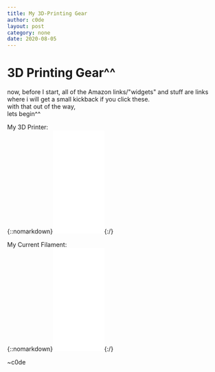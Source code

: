 ```yaml
---
title: My 3D-Printing Gear
author: c0de
layout: post
category: none
date: 2020-08-05
---
```

# 3D Printing Gear^^
now, before I start, all of the Amazon links/"widgets" and stuff are links where i will get a small kickback if you click these.  
with that out of the way,  
lets begin^^  
  
My 3D Printer:  
 {::nomarkdown}<iframe style="width:120px;height:240px;" marginwidth="0" marginheight="0" scrolling="no" frameborder="0" src="//ws-eu.amazon-adsystem.com/widgets/q?ServiceVersion=20070822&OneJS=1&Operation=GetAdHtml&MarketPlace=DE&source=ac&ref=tf_til&ad_type=product_link&tracking_id=c0de00-21&marketplace=amazon&region=DE&placement=B07PMH3RNC&asins=B07PMH3RNC&linkId=f67bed5abd7592720ed017ed92280531&show_border=true&link_opens_in_new_window=true&price_color=333333&title_color=0066c0&bg_color=ffffff">
    </iframe>{:/}  
  
My Current Filament:  
 {::nomarkdown}<iframe style="width:120px;height:240px;" marginwidth="0" marginheight="0" scrolling="no" frameborder="0" src="//ws-eu.amazon-adsystem.com/widgets/q?ServiceVersion=20070822&OneJS=1&Operation=GetAdHtml&MarketPlace=DE&source=ac&ref=tf_til&ad_type=product_link&tracking_id=c0de00-21&marketplace=amazon&region=DE&placement=B071DM81ZK&asins=B071DM81ZK&linkId=acfd9324ffc2a4ed7babbfec3cb6d447&show_border=true&link_opens_in_new_window=true&price_color=333333&title_color=0066c0&bg_color=ffffff">
    </iframe>{:/}  

  
~c0de